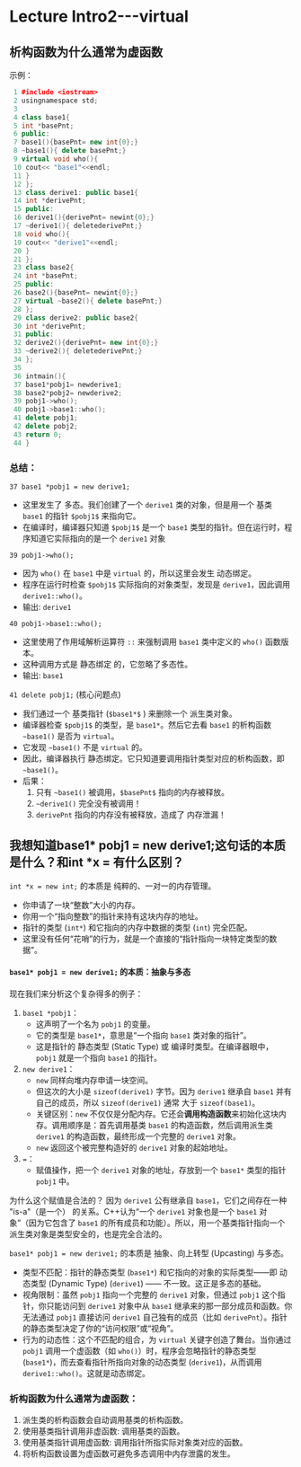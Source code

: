 # Lecture Intro2---virtual

## 析构函数为什么通常为虚函数

示例：

```cpp
 1 #include <iostream>
 2 usingnamespace std;
 3
 4 class base1{
 5 int *basePnt;
 6 public:
 7 base1(){basePnt= new int{0};}
 8 ~base1(){ delete basePnt;}
 9 virtual void who(){
 10 cout<< "base1"<<endl;
 11 }
 12 };
 13 class derive1: public base1{
 14 int *derivePnt;
 15 public:
 16 derive1(){derivePnt= newint{0};}
 17 ~derive1(){ deletederivePnt;}
 18 void who(){
 19 cout<< "derive1"<<endl;
 20 }
 21 };
 23 class base2{
 24 int *basePnt;
 25 public:
 26 base2(){basePnt= newint{0};}
 27 virtual ~base2(){ delete basePnt;}
 28 };
 29 class derive2: public base2{
 30 int *derivePnt;
 31 public:
 32 derive2(){derivePnt= new int{0};}
 33 ~derive2(){ deletederivePnt;}
 34 };
 35
 36 intmain(){
 37 base1*pobj1= newderive1;
 38 base2*pobj2= newderive2;
 39 pobj1->who();
 40 pobj1->base1::who();
 41 delete pobj1;
 42 delete pobj2;
 43 return 0;
 44 }

```

### 总结：

`37 base1 *pobj1 = new derive1;`

* 这里发生了 多态。我们创建了一个 `derive1` 类的对象，但是用一个 基类 `base1` 的指针 `$pobj1$` 来指向它。
* 在编译时，编译器只知道 `$pobj1$` 是一个 `base1` 类型的指针。但在运行时，程序知道它实际指向的是一个 `derive1` 对象

`39 pobj1->who();`

* 因为 `who()` 在 `base1` 中是 `virtual` 的，所以这里会发生 动态绑定。
* 程序在运行时检查 `$pobj1$` 实际指向的对象类型，发现是 `derive1`，因此调用 `derive1::who()`。
* 输出: `derive1`

`40 pobj1->base1::who();`

* 这里使用了作用域解析运算符 `::` 来强制调用 `base1` 类中定义的 `who()` 函数版本。
* 这种调用方式是 静态绑定 的，它忽略了多态性。
* 输出: `base1`

`41 delete pobj1;` (核心问题点)

* 我们通过一个 基类指针 (`$base1*$` ) 来删除一个 派生类对象。
* 编译器检查 `$pobj1$` 的类型，是 `base1*`。然后它去看 `base1` 的析构函数 `~base1()` 是否为 `virtual`。
* 它发现 `~base1()` 不是 `virtual` 的。
* 因此，编译器执行 静态绑定。它只知道要调用指针类型对应的析构函数，即 `~base1()`。
* 后果：
  1. 只有 `~base1()` 被调用，`$basePnt$` 指向的内存被释放。
  2. `~derive1()` 完全没有被调用！
  3. `derivePnt` 指向的内存没有被释放，造成了 内存泄漏！

## 我想知道base1\* pobj1 = new derive1;这句话的本质是什么？和int \*x = 有什么区别？

`int *x = new int;` 的本质是 纯粹的、一对一的内存管理。

* 你申请了一块“整数”大小的内存。
* 你用一个“指向整数”的指针来持有这块内存的地址。
* 指针的类型 (`int*`) 和它指向的内存中数据的类型 (`int`) 完全匹配。
* 这里没有任何“花哨”的行为，就是一个直接的“指针指向一块特定类型的数据”。

#### `base1* pobj1 = new derive1;` 的本质：抽象与多态

现在我们来分析这个复杂得多的例子：

1. `base1 *pobj1`：
   * 这声明了一个名为 `pobj1` 的变量。
   * 它的类型是 `base1*`，意思是“一个指向 `base1` 类对象的指针”。
   * 这是指针的 静态类型 (Static Type) 或 编译时类型。在编译器眼中，`pobj1` 就是一个指向 `base1` 的指针。
2. `new derive1`：
   * `new` 同样向堆内存申请一块空间。
   * 但这次的大小是 `sizeof(derive1)` 字节。因为 `derive1` 继承自 `base1` 并有自己的成员，所以 `sizeof(derive1)` 通常 大于 `sizeof(base1)`。
   * 关键区别：`new` 不仅仅是分配内存。它还会**调用构造函数**来初始化这块内存。调用顺序是：首先调用基类 `base1` 的构造函数，然后调用派生类 `derive1` 的构造函数，最终形成一个完整的 `derive1` 对象。
   * `new` 返回这个被完整构造好的 `derive1` 对象的起始地址。
3. `=`：
   * 赋值操作，把一个 `derive1` 对象的地址，存放到一个 `base1*` 类型的指针 `pobj1` 中。

为什么这个赋值是合法的？ 因为 `derive1` 公有继承自 `base1`，它们之间存在一种 "is-a"（是一个） 的关系。C++认为“一个 `derive1` 对象也是一个 `base1` 对象”（因为它包含了 `base1` 的所有成员和功能）。所以，用一个基类指针指向一个派生类对象是类型安全的，也是完全合法的。

`base1* pobj1 = new derive1;` 的本质是 抽象、向上转型 (Upcasting) 与多态。

* 类型不匹配：指针的静态类型 (`base1*`) 和它指向的对象的实际类型——即 动态类型 (Dynamic Type) (`derive1`) —— 不一致。这正是多态的基础。
* 视角限制：虽然 `pobj1` 指向一个完整的 `derive1` 对象，但通过 `pobj1` 这个指针，你只能访问到 `derive1` 对象中从 `base1` 继承来的那一部分成员和函数。你无法通过 `pobj1`   直接访问 `derive1` 自己独有的成员（比如 `derivePnt`）。指针的静态类型决定了你的“访问权限”或“视角”。
* 行为的动态性：这个不匹配的组合，为 `virtual` 关键字创造了舞台。当你通过 `pobj1` 调用一个虚函数（如 `who()`）时，程序会忽略指针的静态类型 (`base1*`)，而去查看指针所指向对象的动态类型 (`derive1`)，从而调用 `derive1::who()`。这就是动态绑定。

### 析构函数为什么通常为虚函数：

1. 派生类的析构函数会自动调用基类的析构函数。
2. 使用基类指针调用非虚函数: 调用基类的函数。
3. 使用基类指针调用虚函数: 调用指针所指实际对象类对应的函数。
4. 将析构函数设置为虚函数可避免多态调用中内存泄露的发生。
